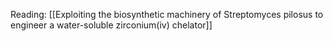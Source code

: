 Reading: [[Exploiting the biosynthetic machinery of Streptomyces pilosus to engineer a water-soluble zirconium(iv) chelator]]
